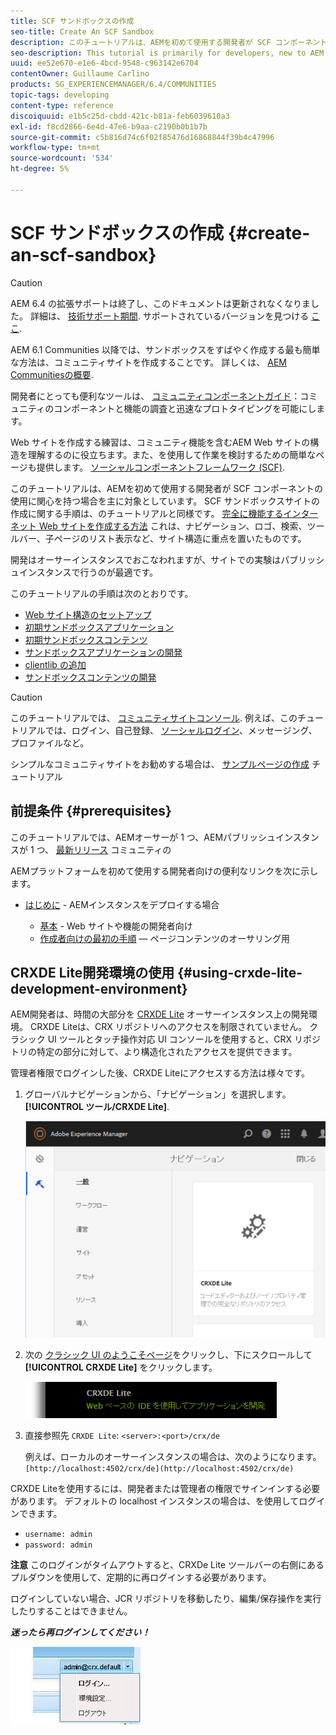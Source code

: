 ```yaml
---
title: SCF サンドボックスの作成
seo-title: Create An SCF Sandbox
description: このチュートリアルは、AEMを初めて使用する開発者が SCF コンポーネントの使用に関心を持つ場合を主に対象としています。  SCF サンドボックスサイトの作成手順を説明します。
seo-description: This tutorial is primarily for developers, new to AEM, who are interested in using SCF components.  It walks through the creation of An SCF Sandbox site
uuid: ee52e670-e1e6-4bcd-9548-c963142e6704
contentOwner: Guillaume Carlino
products: SG_EXPERIENCEMANAGER/6.4/COMMUNITIES
topic-tags: developing
content-type: reference
discoiquuid: e1b5c25d-cbdd-421c-b81a-feb6039610a3
exl-id: f8cd2866-6e4d-47e6-b9aa-c2190b0b1b7b
source-git-commit: c5b816d74c6f02f85476d16868844f39b4c47996
workflow-type: tm+mt
source-wordcount: '534'
ht-degree: 5%

---
```


# SCF サンドボックスの作成 {#create-an-scf-sandbox}

>[!CAUTION]
>
>AEM 6.4 の拡張サポートは終了し、このドキュメントは更新されなくなりました。 詳細は、 [技術サポート期間](https://helpx.adobe.com/jp/support/programs/eol-matrix.html). サポートされているバージョンを見つける [ここ](https://experienceleague.adobe.com/docs/?lang=ja).


AEM 6.1 Communities 以降では、サンドボックスをすばやく作成する最も簡単な方法は、コミュニティサイトを作成することです。 詳しくは、 [AEM Communitiesの概要](getting-started.md).

開発者にとっても便利なツールは、 [コミュニティコンポーネントガイド](components-guide.md)：コミュニティのコンポーネントと機能の調査と迅速なプロトタイピングを可能にします。

Web サイトを作成する練習は、コミュニティ機能を含むAEM Web サイトの構造を理解するのに役立ちます。また、を使用して作業を検討するための簡単なページも提供します。 [ソーシャルコンポーネントフレームワーク (SCF)](scf.md).

このチュートリアルは、AEMを初めて使用する開発者が SCF コンポーネントの使用に関心を持つ場合を主に対象としています。 SCF サンドボックスサイトの作成に関する手順は、のチュートリアルと同様です。 [完全に機能するインターネット Web サイトを作成する方法](../../help/sites-developing/website.md) これは、ナビゲーション、ロゴ、検索、ツールバー、子ページのリスト表示など、サイト構造に重点を置いたものです。

開発はオーサーインスタンスでおこなわれますが、サイトでの実験はパブリッシュインスタンスで行うのが最適です。

このチュートリアルの手順は次のとおりです。

* [Web サイト構造のセットアップ](setup-website.md)
* [初期サンドボックスアプリケーション](initial-app.md)
* [初期サンドボックスコンテンツ](initial-content.md)
* [サンドボックスアプリケーションの開発](develop-app.md)
* [clientlib の追加](add-clientlibs.md)
* [サンドボックスコンテンツの開発](develop-content.md)

>[!CAUTION]
>
>このチュートリアルでは、 [コミュニティサイトコンソール](sites-console.md). 例えば、このチュートリアルでは、ログイン、自己登録、 [ソーシャルログイン](social-login.md)、メッセージング、プロファイルなど。
>
>シンプルなコミュニティサイトをお勧めする場合は、 [サンプルページの作成](create-sample-page.md) チュートリアル

## 前提条件 {#prerequisites}

このチュートリアルでは、AEMオーサーが 1 つ、AEMパブリッシュインスタンスが 1 つ、 [最新リリース](deploy-communities.md#latest-releases) コミュニティの

AEMプラットフォームを初めて使用する開発者向けの便利なリンクを次に示します。

* [はじめに](../../help/sites-deploying/deploy.md#getting-started) - AEMインスタンスをデプロイする場合

   * [基本](../../help/sites-developing/the-basics.md) - Web サイトや機能の開発者向け
   * [作成者向けの最初の手順](../../help/sites-authoring/first-steps.md)  — ページコンテンツのオーサリング用

## CRXDE Lite開発環境の使用 {#using-crxde-lite-development-environment}

AEM開発者は、時間の大部分を [CRXDE Lite](../../help/sites-developing/developing-with-crxde-lite.md) オーサーインスタンス上の開発環境。 CRXDE Liteは、CRX リポジトリへのアクセスを制限されていません。 クラシック UI ツールとタッチ操作対応 UI コンソールを使用すると、CRX リポジトリの特定の部分に対して、より構造化されたアクセスを提供できます。

管理者権限でログインした後、CRXDE Liteにアクセスする方法は様々です。

1. グローバルナビゲーションから、「ナビゲーション」を選択します。 **[!UICONTROL ツール/CRXDE Lite]**.

   ![chlimage_1-350](assets/chlimage_1-350.png)

2. 次の [クラシック UI のようこそページ](http://localhost:4502/welcome.html)をクリックし、下にスクロールして **[!UICONTROL CRXDE Lite]** をクリックします。

   ![chlimage_1-351](assets/chlimage_1-351.png)

3. 直接参照先 `CRXDE Lite`: `<server>:<port>/crx/de`

   例えば、ローカルのオーサーインスタンスの場合は、次のようになります。 ` [http://localhost:4502/crx/de](http://localhost:4502/crx/de)`

CRXDE Liteを使用するには、開発者または管理者の権限でサインインする必要があります。 デフォルトの localhost インスタンスの場合は、を使用してログインできます。

* `username: admin`
* `password: admin`


**注意** このログインがタイムアウトすると、CRXDe Lite ツールバーの右側にあるプルダウンを使用して、定期的に再ログインする必要があります。

ログインしていない場合、JCR リポジトリを移動したり、編集/保存操作を実行したりすることはできません。

***迷ったら再ログインしてください！***

![chlimage_1-352](assets/chlimage_1-352.png)
